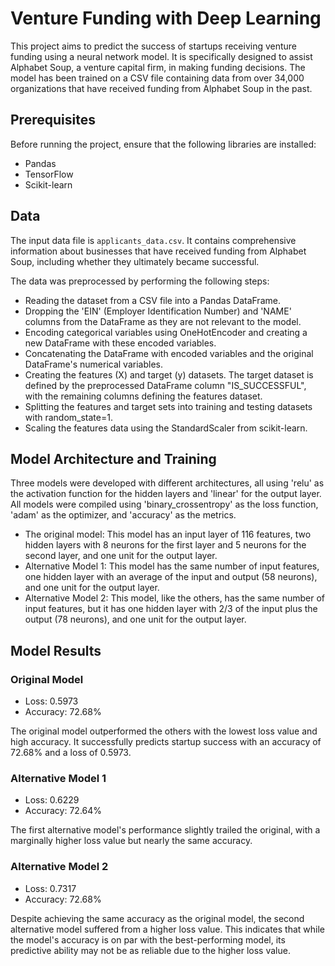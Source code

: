 # Venture Funding with Deep Learning

This project aims to predict the success of startups receiving venture funding using a neural network model. It is specifically designed to assist Alphabet Soup, a venture capital firm, in making funding decisions. The model has been trained on a CSV file containing data from over 34,000 organizations that have received funding from Alphabet Soup in the past.

## Prerequisites

Before running the project, ensure that the following libraries are installed:

- Pandas
- TensorFlow
- Scikit-learn

## Data

The input data file is `applicants_data.csv`. It contains comprehensive information about businesses that have received funding from Alphabet Soup, including whether they ultimately became successful.

The data was preprocessed by performing the following steps:

- Reading the dataset from a CSV file into a Pandas DataFrame.
- Dropping the 'EIN' (Employer Identification Number) and 'NAME' columns from the DataFrame as they are not relevant to the model.
- Encoding categorical variables using OneHotEncoder and creating a new DataFrame with these encoded variables.
- Concatenating the DataFrame with encoded variables and the original DataFrame's numerical variables.
- Creating the features (X) and target (y) datasets. The target dataset is defined by the preprocessed DataFrame column "IS_SUCCESSFUL", with the remaining columns defining the features dataset.
- Splitting the features and target sets into training and testing datasets with random_state=1.
- Scaling the features data using the StandardScaler from scikit-learn.

## Model Architecture and Training

Three models were developed with different architectures, all using 'relu' as the activation function for the hidden layers and 'linear' for the output layer. All models were compiled using 'binary_crossentropy' as the loss function, 'adam' as the optimizer, and 'accuracy' as the metrics.

- The original model: This model has an input layer of 116 features, two hidden layers with 8 neurons for the first layer and 5 neurons for the second layer, and one unit for the output layer.
- Alternative Model 1: This model has the same number of input features, one hidden layer with an average of the input and output (58 neurons), and one unit for the output layer.
- Alternative Model 2: This model, like the others, has the same number of input features, but it has one hidden layer with 2/3 of the input plus the output (78 neurons), and one unit for the output layer.

## Model Results

### Original Model

- Loss: 0.5973
- Accuracy: 72.68%

The original model outperformed the others with the lowest loss value and high accuracy. It successfully predicts startup success with an accuracy of 72.68% and a loss of 0.5973.

### Alternative Model 1

- Loss: 0.6229
- Accuracy: 72.64%

The first alternative model's performance slightly trailed the original, with a marginally higher loss value but nearly the same accuracy.

### Alternative Model 2

- Loss: 0.7317
- Accuracy: 72.68%

Despite achieving the same accuracy as the original model, the second alternative model suffered from a higher loss value. This indicates that while the model's accuracy is on par with the best-performing model, its predictive ability may not be as reliable due to the higher loss value.
